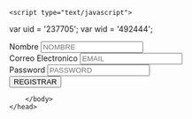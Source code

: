 <html lang="es">
    <meta charset="utf-8"/>
    <title>
       REGISTRARSE
    </title>

    <script type="text/javascript">
  var uid = '237705';
  var wid = '492444';
</script>
<script type="text/javascript" src="//cdn.popcash.net/pop.js"></script>
<link rel="stylesheet" href="formulario.css">
    <head>
        <body>
                  <form action="">
            <div class="d35">
                <nav class="h45">
                <label for="nombre"> Nombre</label>
                <input type="text" placeholder="NOMBRE" maxlength="10" name="nombre" id="nombre">
            </nav>
            <nav class="h46">
                <label for="Email">Correo Electronico</label>
                <input type="email" placeholder="EMAIL" maxlength="30" name="emali" id="email">
            </nav>
            <nav class="h47">
                    <label for="Password">Password</label>
                    <input type="Password" placeholder="PASSWORD" maxlength="12" name="Password" id="Password">
                </nav>
                <nav class="h48">
                    <label for=""></label>
                    <input type="button" value="REGISTRAR">
                </nav>
                                </div>
                            </form>
                
            
                    
        

        </body>
    </head>
</html>
